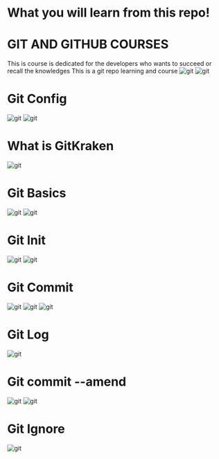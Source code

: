# What you will learn from this repo!

# GIT AND GITHUB COURSES
This is course is dedicated for the developers who wants to succeed or recall the knowledges
This is a git repo learning and course
![git](./images/git1.png)
![git](./images/git2.png)
# Git Config
![git](./images/git3.png)
![git](./images/git4.png)
# What is GitKraken
![git](./images/git5.png)
# Git Basics
![git](./images/git6.png)
![git](./images/git7.png)
# Git Init
![git](./images/git9.png)
![git](./images/git10.png)
# Git Commit
![git](./images/git11.png)
![git](./images/git12.png)
![git](./images/git13.png)
# Git Log
![git](./images/git14.png)
# Git commit --amend
![git](./images/git15.png)
![git](./images/git16.png)
# Git Ignore
![git](./images/git17.png)